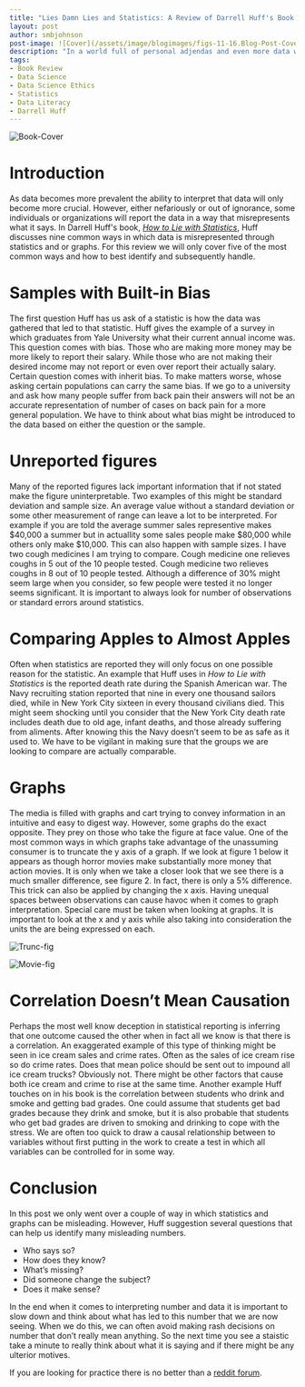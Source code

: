 ```yaml
---
title: "Lies Damn Lies and Statistics: A Review of Darrell Huff's Book How to Lie With Statistics"
layout: post
author: smbjohnson
post-image: ![Cover](/assets/image/blogimages/figs-11-16.Blog-Post-Cover-Image2.jpg)
description: "In a world full of personal adjendas and even more data we take a look at Darrell Huff book *How To Lie With Statistics* to avoid common pitfalls of understanding statistics"
tags:
- Book Review
- Data Science
- Data Science Ethics
- Statistics
- Data Literacy
- Darrell Huff
---
```


![Book-Cover](/assets/image/blogimages/figs-11-16.Book-Cover-Image.jpg)

# Introduction

As data becomes more prevalent the ability to interpret that data will only become more crucial. However, either nefariously or out of ignorance, some individuals or organizations will report the data in a way that misrepresents what it says. In Darrell Huff's book, *[How to Lie with Statistics](https://www.amazon.com/How-Lie-Statistics-Darrell-Huff/dp/0393310728)*, Huff discusses nine common ways in which data is misrepresented through statistics and or graphs. For this review we will only cover five of the most common ways and how to best identify and subsequently handle. 

# Samples with Built-in Bias

The first question Huff has us ask of a statistic is how the data was gathered that led to that statistic. Huff gives the example of a survey in which graduates from Yale University what their current annual income was. This question comes with bias. Those who are making more money may be more likely to report their salary. While those who are not making their desired income may not report or even over report their actually salary. Certain question comes with inherit bias. To make matters worse, whose asking certain populations can carry the same bias. If we go to a university and ask how many people suffer from back pain their answers will not be an accurate representation of number of cases on back pain for a more general population. We have to think about what bias might be introduced to the data based on either the question or the sample.


# Unreported figures

Many of the reported figures lack important information that if not stated make the figure uninterpretable. Two examples of this might be standard deviation and sample size. An average value without a standard deviation or some other measurement of range can leave a lot to be interpreted. For example if you are told the average summer sales representive makes $40,000 a summer but in actuallity some sales people make $80,000 while others only make $10,000. This can also happen with sample sizes. I have two cough medicines I am trying to compare. Cough medicine one relieves coughs in 5 out of the 10 people tested. Cough medicine two relieves coughs in 8 out of 10 people tested. Although a difference of 30% might seem large when you consider, so few people were tested it no longer seems significant. It is important to always look for number of observations or standard errors around statistics. 

# Comparing Apples to Almost Apples

Often when statistics are reported they will only focus on one possible reason for the statistic. An example that Huff uses in *How to Lie with Statistics* is the reported death rate during the Spanish American war. The Navy recruiting station reported that nine in every one thousand sailors died, while in New York City sixteen in every thousand civilians died. This might seem shocking until you consider that the New York City death rate includes death due to old age, infant deaths, and those already suffering from aliments. After knowing this the Navy doesn’t seem to be as safe as it used to. We have to be vigilant in making sure that the groups we are looking to compare are actually comparable. 


# Graphs

The media is filled with graphs and cart trying to convey information in an intuitive and easy to digest way. However, some graphs do the exact opposite. They prey on those who take the figure at face value. One of the most common ways in which graphs take advantage of the unassuming consumer is to truncate the y axis of a graph. If we look at figure 1 below it appears as though horror movies make substantially more money that action movies. It is only when we take a closer look that we see there is a much smaller difference, see figure 2. In fact, there is only a 5% difference. This trick can also be applied by changing the x axis. Having unequal spaces between observations can cause havoc when it comes to graph interpretation. Special care must be taken when looking at graphs. It is important to look at the x and y axis while also taking into consideration the units the are being expressed on each. 

![Trunc-fig](/assets/image/blogimages/figs-11-16.Movie-Plot-Truncated.png "Figure 1")

![Movie-fig](/assets/image/blogimages/figs-11-16.Movie-Plot.png "Figure 2")

# Correlation Doesn’t Mean Causation

Perhaps the most well know deception in statistical reporting is inferring that one outcome caused the other when in fact all we know is that there is a correlation. An exaggerated example of this type of thinking might be seen in ice cream sales and crime rates. Often as the sales of ice cream rise so do crime rates. Does that mean police should be sent out to impound all ice cream trucks? Obviously not. There might be other factors that cause both ice cream and crime to rise at the same time. Another example Huff touches on in his book is the correlation between students who drink and smoke and getting bad grades. One could assume that students get bad grades because they drink and smoke, but it is also probable that students who get bad grades are driven to smoking and drinking to cope with the stress. We are often too quick to draw a causal relationship between to variables without first putting in the work to create a test in which all variables can be controlled for in some way.

# Conclusion
In this post we only went over a couple of way in which statistics and graphs can be misleading. However, Huff suggestion several questions that can help us identify many misleading numbers.

* Who says so?
* How does they know?
* What’s missing?
* Did someone change the subject?
* Does it make sense?

In the end when it comes to interpreting number and data it is important to slow down and think about what has led to this number that we are now seeing. When we do this, we can often avoid making rash decisions on number that don’t really mean anything. So the next time you see a staistic take a minute to really think about what it is saying and if there might be any ulterior motives.

If you are looking for practice there is no better than a [reddit forum](https://www.reddit.com/r/badstats/).
